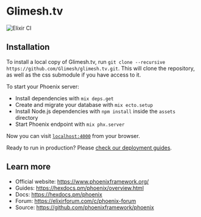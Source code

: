 # Glimesh.tv
![Elixir CI](https://github.com/glimesh/glimesh.tv/workflows/Elixir%20CI/badge.svg)

## Installation

To install a local copy of Glimesh.tv, run `git clone --recursive https://github.com/Glimesh/glimesh.tv.git`. This will clone the repository, as well as the css submodule if you have access to it.

To start your Phoenix server:

  * Install dependencies with `mix deps.get`
  * Create and migrate your database with `mix ecto.setup`
  * Install Node.js dependencies with `npm install` inside the `assets` directory
  * Start Phoenix endpoint with `mix phx.server`

Now you can visit [`localhost:4000`](http://localhost:4000) from your browser.

Ready to run in production? Please [check our deployment guides](https://hexdocs.pm/phoenix/deployment.html).

## Learn more

  * Official website: https://www.phoenixframework.org/
  * Guides: https://hexdocs.pm/phoenix/overview.html
  * Docs: https://hexdocs.pm/phoenix
  * Forum: https://elixirforum.com/c/phoenix-forum
  * Source: https://github.com/phoenixframework/phoenix
